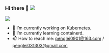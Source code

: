 ### Hi there 👋 ![](https://visitor-badge.glitch.me/badge?page_id=hackerboy01.hackerboy01)

![](https://github-readme-stats.vercel.app/api?username=hackerboy01&theme=default_repocard&show_icons=true)

- 🔭 I’m currently working on Kubernetes.
- 🌱 I’m currently learning containerd.
- 📫 How to reach me: penglei0901@163.com / penglei031303@gmail.com

<!--
**hackerboy01/hackerboy01** is a ✨ _special_ ✨ repository because its `README.md` (this file) appears on your GitHub profile.

Here are some ideas to get you started:

- 🔭 I’m currently working on ...
- 🌱 I’m currently learning ...
- 👯 I’m looking to collaborate on ...
- 🤔 I’m looking for help with ...
- 💬 Ask me about ...
- 📫 How to reach me: ...
- 😄 Pronouns: ...
- ⚡ Fun fact: ...
-->
